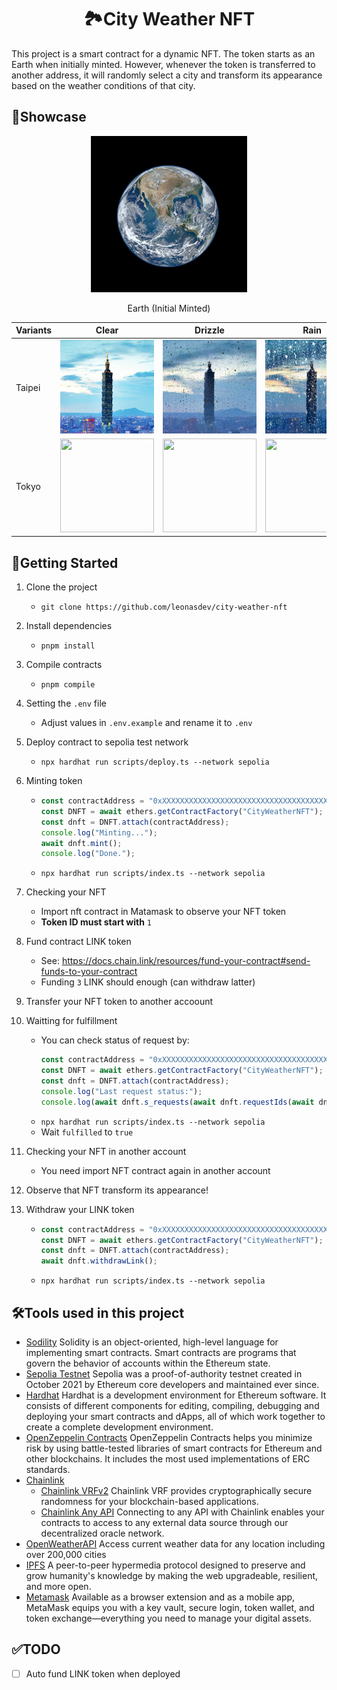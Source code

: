<h1 align="center">🏞️City Weather NFT</h1>
This project is a smart contract for a dynamic NFT. The token starts as an Earth when initially minted. However, whenever the token is transferred to another address, it will randomly select a city and transform its appearance based on the weather conditions of that city.

    
## 💫Showcase
<p align="center">
    <img src="/metadata/earth_250.gif">
    <div align="center">Earth (Initial Minted)</div>
<p>
    
| Variants      | Clear         | Drizzle       | Rain | Thunderstorm |
| ------------- | ------------- | ------------- | ------------- | ------------- |
| Taipei  | <img src="/metadata/taipei-101_clear.gif" width="150" height="150"> | <img src="/metadata/taipei-101_drizzle.gif" width="150" height="150">  | <img src="/metadata/taipei-101_rain.gif" width="150" height="150">  | <img src="/metadata/taipei-101_thunderstorm.gif" width="150" height="150">  |
| Tokyo  | <img src="/metadata/tokyo-skytree_clear_250.gif" width="150" height="150"> | <img src="/metadata/tokyo-skytree_drizzle_250.gif" width="150" height="150">  | <img src="/metadata/tokyo-skytree_rain_250.gif" width="150" height="150">  | <img src="/metadata/tokyo-skytree_thunderstorm_250.gif" width="150" height="150">  |


## 🚀Getting Started
1. Clone the project
    - `git clone https://github.com/leonasdev/city-weather-nft`
2. Install dependencies
    - `pnpm install`
3. Compile contracts
    - `pnpm compile`
4. Setting the `.env` file
    - Adjust values in `.env.example` and rename it to `.env`
5. Deploy contract to sepolia test network
    - `npx hardhat run scripts/deploy.ts --network sepolia`
6. Minting token
    - ```typescript
      const contractAddress = "0xXXXXXXXXXXXXXXXXXXXXXXXXXXXXXXXXXXXXXXXX"; // replace it with contract address
      const DNFT = await ethers.getContractFactory("CityWeatherNFT");
      const dnft = DNFT.attach(contractAddress);
      console.log("Minting...");
      await dnft.mint();
      console.log("Done.");
      ```
    - `npx hardhat run scripts/index.ts --network sepolia`
7. Checking your NFT
    - Import nft contract in Matamask to observe your NFT token
    - **Token ID must start with** `1`
8. Fund contract LINK token
    - See: https://docs.chain.link/resources/fund-your-contract#send-funds-to-your-contract
    - Funding `3` LINK should enough (can withdraw latter)
9. Transfer your NFT token to another accoount
10. Waitting for fulfillment
    - You can check status of request by:
      ```typescript
      const contractAddress = "0xXXXXXXXXXXXXXXXXXXXXXXXXXXXXXXXXXXXXXXXX"; // replace it with contract address
      const DNFT = await ethers.getContractFactory("CityWeatherNFT");
      const dnft = DNFT.attach(contractAddress);
      console.log("Last request status:");
      console.log(await dnft.s_requests(await dnft.requestIds(await dnft.lastRequestId())));
      ```
    - `npx hardhat run scripts/index.ts --network sepolia`
    - Wait `fulfilled` to `true`

11. Checking your NFT in another account
    - You need import NFT contract again in another account
12. Observe that NFT transform its appearance!
13. Withdraw your LINK token
    - ```typescript
      const contractAddress = "0xXXXXXXXXXXXXXXXXXXXXXXXXXXXXXXXXXXXXXXXX"; // replace it with contract address
      const DNFT = await ethers.getContractFactory("CityWeatherNFT");
      const dnft = DNFT.attach(contractAddress);
      await dnft.withdrawLink();
      ```
    - `npx hardhat run scripts/index.ts --network sepolia`

## 🛠️Tools used in this project
- [Sodility](https://docs.soliditylang.org/en/v0.8.20/)
    Solidity is an object-oriented, high-level language for implementing smart contracts. Smart contracts are programs that govern the behavior of accounts within the Ethereum state.
- [Sepolia Testnet](https://sepoliafaucet.com/)
    Sepolia was a proof-of-authority testnet created in October 2021 by Ethereum core developers and maintained ever since. 
- [Hardhat](https://hardhat.org)
    Hardhat is a development environment for Ethereum software. It consists of different components for editing, compiling, debugging and deploying your smart contracts and dApps, all of which work together to create a complete development environment.
- [OpenZeppelin Contracts](https://www.openzeppelin.com/contracts)
    OpenZeppelin Contracts helps you minimize risk by using battle-tested libraries of smart contracts for Ethereum and other blockchains. It includes the most used implementations of ERC standards.
- [Chainlink](https://chain.link/)
    - [Chainlink VRFv2](https://docs.chain.link/vrf/v2/introduction)
        Chainlink VRF provides cryptographically secure randomness for your blockchain-based applications.
    - [Chainlink Any API](https://docs.chain.link/any-api/introduction)
        Connecting to any API with Chainlink enables your contracts to access to any external data source through our decentralized oracle network. 
- [OpenWeatherAPI](https://openweathermap.org/)
    Access current weather data for any location including over 200,000 cities
- [IPFS](https://ipfs.tech/)
    A peer-to-peer hypermedia protocol designed to preserve and grow humanity's knowledge by making the web upgradeable, resilient, and more open.
- [Metamask](https://metamask.io/)
    Available as a browser extension and as a mobile app, MetaMask equips you with a key vault, secure login, token wallet, and token exchange—everything you need to manage your digital assets.
    
## ✅TODO
- [ ] Auto fund LINK token when deployed
